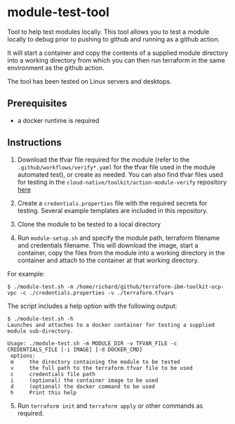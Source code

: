 # module-test-tool
Tool to help test modules locally. This tool allows you to test a module locally to debug prior to pushing to github and running as a github action.

It will start a container and copy the contents of a supplied module directory into a working directory from which you can then run terraform in the same environment as the github action.

The tool has been tested on Linux servers and desktops.

## Prerequisites

- a docker runtime is required

## Instructions

1. Download the tfvar file required for the module (refer to the `.github/workflows/verify*.yaml` for the tfvar file used in the module automated test), or create as needed. You can also find tfvar files used for testing in the `cloud-native/toolkit/action-module-verify` repository [here](https://github.com/cloud-native-toolkit/action-module-verify/tree/main/env)

2. Create a `credentials.properties` file with the required secrets for testing. Several example templates are included in this repository.

3. Clone the module to be tested to a local directory

4. Run `module-setup.sh` and specify the module path, terraform filename and credentials filename. This will download the image, start a container, copy the files from the module into a working directory in the container and attach to the container at that working directory.

For example:
```
$ ./module-test.sh -m /home/richard/github/terraform-ibm-toolkit-ocp-vpc -c ./credentials.properties -v ./terraform.tfvars 
```

The script includes a help option with the following output:
```
$ ./module-test.sh -h
Launches and attaches to a docker container for testing a supplied module sub-directory.

Usage: ./module-test.sh -m MODULE_DIR -v TFVAR_FILE -c CREDENTIALS_FILE [-i IMAGE] [-d DOCKER_CMD]
 options:
 m     the directory containing the module to be tested
 v     the full path to the terraform.tfvar file to be used
 c     credentials file path
 i     (optional) the container image to be used
 d     (optional) the docker command to be used
 h     Print this help
```

5. Run `terraform init` and `terraform apply` or other commands as required.
